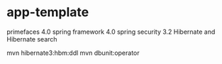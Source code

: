 app-template
============

primefaces 4.0
spring framework 4.0
spring security 3.2
Hibernate and Hibernate search


mvn hibernate3:hbm:ddl
mvn dbunit:operator
